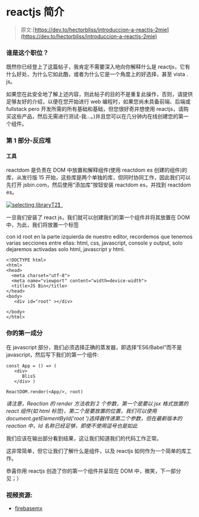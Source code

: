 # reactjs 简介

> 原文:[https://dev.to/hectorbliss/introduccion-a-reactjs-2mie](https://dev.to/hectorbliss/introduccion-a-reactjs-2mie)

### [](#para-qu%C3%ADen-es-este-post)谁是这个职位？

既然你已经登上了这篇帖子，我肯定不需要深入地向你解释什么是 reactjs，它有什么好处，为什么它如此酷，或者为什么它是一个角度上的好选择，甚至 vista . js。

如果您在此安全地了解上述内容，则此帖子的目的不是重复此操作，否则，请提供足够友好的介绍，以便在您开始进行 web 编程时，如果您尚未具备前端、后端或 fullstack pero 开发所需的所有基础和基础，但您很好奇并想使用 reactjs，请购买这些产品，然后无需进行测试-我...。)并且您可以在几分钟内在线创建您的第一个组件。

### [](#parte-1-reactdom)第 1 部分-反应堆

#### 工具

reactdom 是负责在 DOM 中放置和解释组件(使用 reactdom es 创建的组件)的库，从发行版 15 开始，这些库是两个单独的库，但同时协同工作，因此我们可以先打开 jsbin.com，然后使用“添加库”按钮安装 reactdom es，并找到 reactdom es。

[![selecting library](../Images/2423aff92dcb5883f80dae88e5c3cf5f.png)T2】](https://res.cloudinary.com/practicaldev/image/fetch/s--RuaJFNbE--/c_limit%2Cf_auto%2Cfl_progressive%2Cq_auto%2Cw_880/http://blog.fixter.org/content/images/2018/09/Captura-de-pantalla-2018-09-14-a-la-s--12.00.45.png)

一旦我们安装了 react js，我们就可以创建我们的第一个组件并将其放置在 DOM 中，为此，我们将放置一个标签

con id root en la parte izquierda de nuestro editor, recordemos que tenemos varias secciones entre ellas: html, css, javascript, console y output, solo dejaremos activadas solo html, javascript y html.

```
<!DOCTYPE html>  
<html>  
<head>  
  <meta charset="utf-8">
  <meta name="viewport" content="width=device-width">
  <title>JS Bin</title>
</head>  
<body>  
   <div id="root" ></div>

</body>  
</html> 
```

### [](#tu-primer-componente)你的第一成分

在 javascript 部分，我们必须选择正确的蒸发器，即选择“ES6/Babel”而不是 javascript，然后写下我们的第一个组件:

```
const App = () => (  
   <div>
      BlisS
   </div> )

ReactDOM.render(<App/>, root) 
```

*请注意，Reaction 的 render 方法收到 2 个参数，第一个是要以 jsx 格式放置的 react 组件(如 html 标签)，第二个是要放置的位置，我们可以使用 document.getElementById('root ')选择器传递第二个参数，但在最新版本的 reaction 中，Id 名称已经足够，即使不使用逗号也是如此*

我们应该在输出部分看到结果，这让我们知道我们的代码工作正常。

这非常简单，但它让我们了解什么是组件，以及 reactjs 如何作为一个简单的库工作。

恭喜你用 reactjs 创造了你的第一个组件并呈现在 DOM 中，微笑，下一部分见；）

### [](#recurso-en-video)视频资源:

*   [firebasemx](https://www.youtube.com/embed/xW2BB5ZjX9Y)